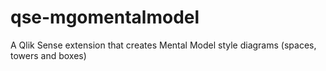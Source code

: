 # qse-mgomentalmodel
A Qlik Sense extension that creates Mental Model style diagrams (spaces, towers and boxes)
